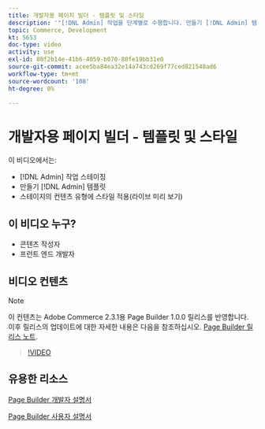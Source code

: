 ```yaml
---
title: 개발자용 페이지 빌더 - 템플릿 및 스타일
description: '"[!DNL Admin] 작업을 단계별로 수행합니다. 만들기 [!DNL Admin] 템플릿​. 스테이지의 컨텐츠 유형에 스타일을 적용합니다(라이브 미리 보기)."'
topic: Commerce, Development
kt: 5653
doc-type: video
activity: use
exl-id: 80f2b14e-41b6-4059-b070-80fe19bb31e0
source-git-commit: acee5ba84ea32e14a743cd269f77ced821548ad6
workflow-type: tm+mt
source-wordcount: '108'
ht-degree: 0%

---
```


# 개발자용 페이지 빌더 - 템플릿 및 스타일

이 비디오에서는:

- [!DNL Admin] 작업 스테이징
- 만들기 [!DNL Admin] 템플릿 &#x200B;
- 스테이지의 컨텐츠 유형에 스타일 적용(라이브 미리 보기)

## 이 비디오 누구?

- 콘텐츠 작성자
- 프런트 엔드 개발자

## 비디오 컨텐츠

>[!NOTE]
>
>이 컨텐츠는 Adobe Commerce 2.3.1용 Page Builder 1.0.0 릴리스를 반영합니다. 이후 릴리스의 업데이트에 대한 자세한 내용은 다음을 참조하십시오. [Page Builder 릴리스 노트](https://devdocs.magento.com/page-builder/docs/release-notes.html).

>[!VIDEO](https://video.tv.adobe.com/v/35712?quality=12&learn=on)

## 유용한 리소스

[Page Builder 개발자 설명서](https://devdocs.magento.com/page-builder/docs/index.html)

[Page Builder 사용자 설명서](https://docs.magento.com/user-guide/cms/page-builder.html)
